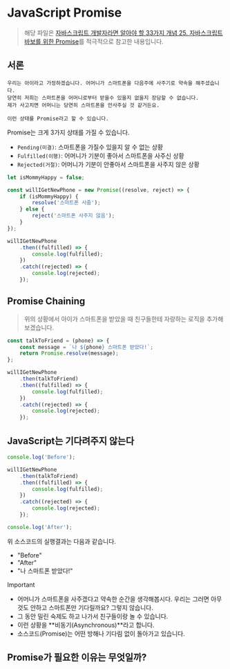 # JavaScript Promise

> 해당 파일은 [자바스크립트 개발자라면 알아야 할 33가지 개념 25. 자바스크립트 바보를 위한 Promise](https://velog.io/@jakeseo_me/%EC%9E%90%EB%B0%94%EC%8A%A4%ED%81%AC%EB%A6%BD%ED%8A%B8-%EA%B0%9C%EB%B0%9C%EC%9E%90%EB%9D%BC%EB%A9%B4-%EC%95%8C%EC%95%84%EC%95%BC-%ED%95%A0-33%EA%B0%80%EC%A7%80-%EA%B0%9C%EB%85%90-25-%EC%9E%90%EB%B0%94%EC%8A%A4%ED%81%AC%EB%A6%BD%EfmfD%8A%B8-%EB%B0%94%EB%B3%B4%EB%A5%BC-%EC%9C%84%ED%95%9C-Promise)를 적극적으로 참고한 내용입니다.

## 서론

```
우리는 아이라고 가정하겠습니다. 어머니가 스마트폰을 다음주에 사주기로 약속을 해주셨습니다.
당연히 저희는 스마트폰을 어머니로부터 받을수 있을지 없을지 장담할 수 없습니다.
제가 사고치면 어머니는 당연히 스마트폰을 안사주실 것 같거든요.

이런 상태를 Promise라고 할 수 있습니다.
```

Promise는 크게 3가지 상태를 가질 수 있습니다.

-   `Pending(미결)`: 스마트폰을 가질수 있을지 알 수 없는 상황
-   `Fulfilled(이행)`: 어머니가 기분이 좋아서 스마트폰을 사주신 상황
-   `Rejected(거절)`: 어머니가 기분이 안좋아서 스마트폰을 사주지 않은 상황

```javascript
let isMommyHappy = false;

const willIGetNewPhone = new Promise((resolve, reject) => {
    if (isMommyHappy) {
        resolve('스마트폰 사줌');
    } else {
        reject('스마트폰 사주지 않음');
    }
});

willIGetNewPhone
    .then((fulfilled) => {
        console.log(fulfilled);
    })
    .catch((rejected) => {
        console.log(rejected);
    });
```

## Promise Chaining

> 위의 상황에서 아이가 스마트폰을 받았을 때 친구들한테 자랑하는 로직을 추가해보겠습니다.

```javascript
const talkToFriend = (phone) => {
    const message = `나 ${phone} 스마트폰 받았다!`;
    return Promise.resolve(message);
};

willIGetNewPhone
    .then(talkToFriend)
    .then((fulfilled) => {
        console.log(fulfilled);
    })
    .catch((rejected) => {
        console.log(rejected);
    });
```

## JavaScript는 기다려주지 않는다

```javascript
console.log('Before');

willIGetNewPhone
    .then(talkToFriend)
    .then((fulfilled) => {
        console.log(fulfilled);
    })
    .catch((rejected) => {
        console.log(rejected);
    });

console.log('After');
```

위 소스코드의 실행결과는 다음과 같습니다.

-   "Before"
-   "After"
-   "나 스마트폰 받았다!"

> [!IMPORTANT]
>
> -   어머니가 스마트폰을 사주겠다고 약속한 순간을 생각해봅시다. 우리는 그러면 아무것도 안하고 스마트폰만 기다릴까요? 그렇지 않습니다.
> -   그 동안 밀린 숙제도 하고 나가서 친구들이랑 놀 수 있습니다.
> -   이런 상황을 **비동기(Asynchronous)**라고 합니다.
> -   소스코드(Promise)는 어떤 방해나 기다림 없이 돌아가고 있습니다.

## Promise가 필요한 이유는 무엇일까?
